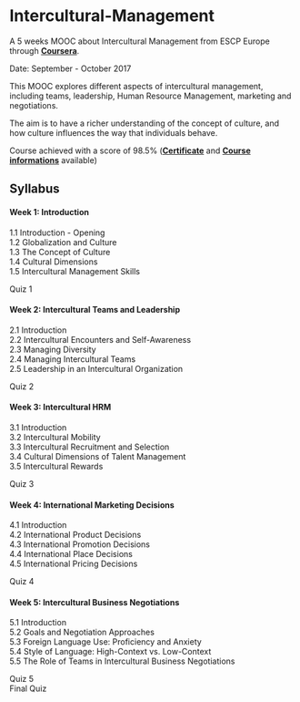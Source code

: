 # Intercultural-Management

A 5 weeks MOOC about Intercultural Management from ESCP Europe through [**Coursera**](https://www.coursera.org/learn/intercultural).

Date: September - October 2017

This MOOC explores different aspects of intercultural management, including teams, leadership, Human Resource Management, marketing and negotiations. 

The aim is to have a richer understanding of the concept of culture, and how culture influences the way that individuals behave. 

Course achieved with a score of 98.5% (**[Certificate](Certificate_FUMFGH7E2DD3.pdf)** and **[Course informations](https://www.coursera.org/account/accomplishments/records/SR7NMTU65GHN)** available)

## Syllabus

#### Week 1: Introduction
1.1 Introduction - Opening \
1.2 Globalization and Culture \
1.3 The Concept of Culture \
1.4 Cultural Dimensions \
1.5 Intercultural Management Skills

Quiz 1

#### Week 2: Intercultural Teams and Leadership
2.1 Introduction \
2.2 Intercultural Encounters and Self-Awareness \
2.3 Managing Diversity \
2.4 Managing Intercultural Teams \
2.5 Leadership in an Intercultural Organization

Quiz 2

#### Week 3: Intercultural HRM
3.1 Introduction \
3.2 Intercultural Mobility \
3.3 Intercultural Recruitment and Selection \
3.4 Cultural Dimensions of Talent Management \
3.5 Intercultural Rewards

Quiz 3

#### Week 4: International Marketing Decisions
4.1 Introduction \
4.2 International Product Decisions \
4.3 International Promotion Decisions \
4.4 International Place Decisions \
4.5 International Pricing Decisions

Quiz 4

#### Week 5: Intercultural Business Negotiations
5.1 Introduction \
5.2 Goals and Negotiation Approaches \
5.3 Foreign Language Use: Proficiency and Anxiety \
5.4 Style of Language: High-Context vs. Low-Context \
5.5 The Role of Teams in Intercultural Business Negotiations

Quiz 5 \
Final Quiz

